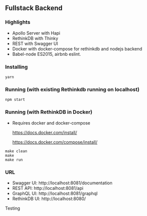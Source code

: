 Fullstack Backend
---

### Highlights
* Apollo Server with Hapi 
* RethinkDB with Thinky
* REST with Swagger UI
* Docker with docker-compose for rethinkdb and nodejs backend
* Babel-node ES2015, airbnb eslint.


### Installing

```
yarn
```

### Running (with existing Rethinkdb running on localhost)
```
npm start
```

### Running (with RethinkDB in Docker)
* Requires docker and docker-compose 

    https://docs.docker.com/install/

    https://docs.docker.com/compose/install/


```
make clean
make 
make run
```

### URL

* Swagger UI: http://localhost:8081/documentation
* REST API: http://localhost:8081/api
* GraphQL UI: http://localhost:8081/graphql
* RethinkDB UI: http://localhost:8080/



Testing

```

```
